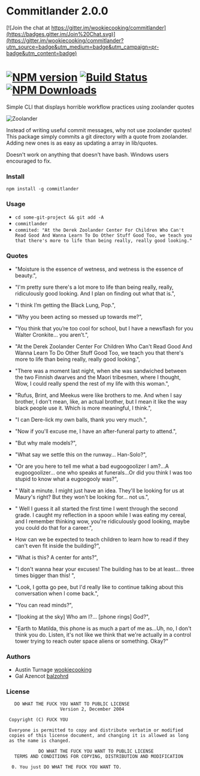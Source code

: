 # Commitlander 2.0.0

[![Join the chat at https://gitter.im/wookiecooking/commitlander](https://badges.gitter.im/Join%20Chat.svg)](https://gitter.im/wookiecooking/commitlander?utm_source=badge&utm_medium=badge&utm_campaign=pr-badge&utm_content=badge)

# [![NPM version][npm-image]][npm-url] [![Build Status][travis-image]][travis-url] [![NPM Downloads][npm-downloads]][npm-url]

Simple CLI that displays horrible workflow practices using zoolander quotes

![Zoolander](https://raw.github.com/wookiecooking/commitlander/master/zoolander.jpg)

Instead of writing useful commit messages, why not use zoolander quotes! This package simply commits a git directory with a quote from zoolander. Adding new ones is as easy as updating a array in lib/quotes.

Doesn't work on anything that doesn't have bash. Windows users encouraged to fix.

### Install

`npm install -g commitlander`


### Usage

* `cd some-git-project && git add -A`
* `commitlander`
* ` commited: "At the Derek Zoolander Center For Children Who Can't Read Good And Wanna Learn To Do Other Stuff Good Too, we teach you that there's more to life than being really, really good looking." `


### Quotes

* "Moisture is the essence of wetness, and wetness is the essence of beauty.",
* "I'm pretty sure there's a lot more to life than being really, really, ridiculously good looking. And I plan on finding out what that is.",
* "I think I’m getting the Black Lung, Pop.",
* "Why you been acting so messed up towards me?",
* "You think that you’re too cool for school, but I have a newsflash for you Walter Cronkite… you aren’t.",
* "At the Derek Zoolander Center For Children Who Can't Read Good And Wanna Learn To Do Other Stuff Good Too, we teach you that there's more to life than being really, really good looking.",
* "There was a moment last night, when she was sandwiched between the two Finnish dwarves and the Maori tribesmen, where I thought, Wow, I could really spend the rest of my life with this woman.",
* "Rufus, Brint, and Meekus were like brothers to me. And when I say brother, I don't mean, like, an actual brother, but I mean it like the way black people use it. Which is more meaningful, I think.",
* "I can Dere-lick my own balls, thank you very much.",
* "Now if you'll excuse me, I have an after-funeral party to attend.",
* "But why male models?",
* "What say we settle this on the runway... Han-Solo?",
* "Or are you here to tell me what a bad eugoogoolizer I am?...A eugoogoolizer... one who speaks at funerals...Or did you think I was too stupid to know what a eugoogooly was?",
* " Wait a minute. I might just have an idea. They'll be looking for us at Maury's right? But they won't be looking for... not us.",
* " Well I guess it all started the first time I went through the second grade. I caught my reflection in a spoon while I was eating my cereal, and I remember thinking wow, you're ridiculously good looking, maybe you could do that for a career.",

*  How can we be expected to teach children to learn how to read if they can't even fit inside the building?",
* "What is this? A center for ants?",
* "I don't wanna hear your excuses! The building has to be at least... three times bigger than this! ",
* "Look, I gotta go pee, but I'd really like to continue talking about this conversation when I come back.",
* "You can read minds?",
* "[looking at the sky] Who am I?... [phone rings] God?",
* "Earth to Matilda, this phone is as much a part of me as...Uh, no, I don't think you do. Listen, it's not like we think that we're actually in a control tower trying to reach outer space aliens or something. Okay?"

### Authors
* Austin Turnage [wookiecooking](https://github.com/wookiecooking)
* Gal Azencot [balzohrd](https://github.com/balzohrd)

### License

```
   DO WHAT THE FUCK YOU WANT TO PUBLIC LICENSE
                    Version 2, December 2004

 Copyright (C) FUCK YOU

 Everyone is permitted to copy and distribute verbatim or modified
 copies of this license document, and changing it is allowed as long
 as the name is changed.

            DO WHAT THE FUCK YOU WANT TO PUBLIC LICENSE
   TERMS AND CONDITIONS FOR COPYING, DISTRIBUTION AND MODIFICATION

  0. You just DO WHAT THE FUCK YOU WANT TO.

```

[npm-downloads]: https://img.shields.io/npm/dm/commitlander.svg
[npm-image]: https://badge.fury.io/js/commitlander.svg
[npm-url]: https://npmjs.org/package/commitlander
[travis-image]: https://travis-ci.org/wookiecooking/commitlander.svg?branch=master
[travis-url]: https://travis-ci.org/wookiecooking/commitlander